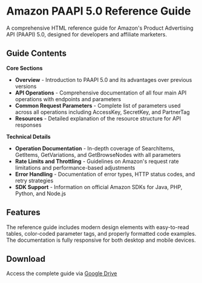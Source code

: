 # Amazon PAAPI 5.0 Reference Guide

A comprehensive HTML reference guide for Amazon's Product Advertising API (PAAPI) 5.0, designed for developers and affiliate marketers.

## Guide Contents

**Core Sections**
* **Overview** - Introduction to PAAPI 5.0 and its advantages over previous versions
* **API Operations** - Comprehensive documentation of all four main API operations with endpoints and parameters
* **Common Request Parameters** - Complete list of parameters used across all operations including AccessKey, SecretKey, and PartnerTag
* **Resources** - Detailed explanation of the resource structure for API responses

**Technical Details**
* **Operation Documentation** - In-depth coverage of SearchItems, GetItems, GetVariations, and GetBrowseNodes with all parameters
* **Rate Limits and Throttling** - Guidelines on Amazon's request rate limitations and performance-based adjustments
* **Error Handling** - Documentation of error types, HTTP status codes, and retry strategies
* **SDK Support** - Information on official Amazon SDKs for Java, PHP, Python, and Node.js

## Features

The reference guide includes modern design elements with easy-to-read tables, color-coded parameter tags, and properly formatted code examples. The documentation is fully responsive for both desktop and mobile devices.

## Download

Access the complete guide via [Google Drive](https://drive.google.com/drive/folders/1qbhRxyP1dTg5cwr6--qFrdcN1alytcCA?usp=drive_link)
